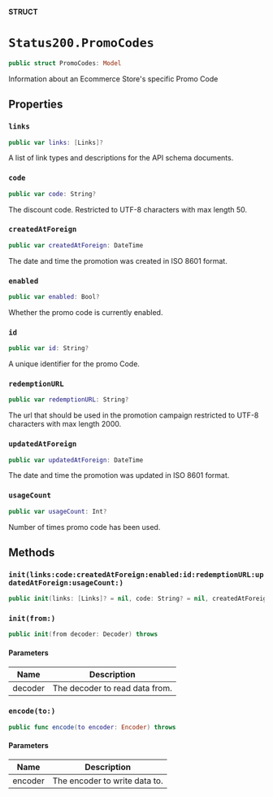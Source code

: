 **STRUCT**

# `Status200.PromoCodes`

```swift
public struct PromoCodes: Model
```

Information about an Ecommerce Store's specific Promo Code

## Properties
### `links`

```swift
public var links: [Links]?
```

A list of link types and descriptions for the API schema documents.

### `code`

```swift
public var code: String?
```

The discount code. Restricted to UTF-8 characters with max length 50.

### `createdAtForeign`

```swift
public var createdAtForeign: DateTime
```

The date and time the promotion was created in ISO 8601 format.

### `enabled`

```swift
public var enabled: Bool?
```

Whether the promo code is currently enabled.

### `id`

```swift
public var id: String?
```

A unique identifier for the promo Code.

### `redemptionURL`

```swift
public var redemptionURL: String?
```

The url that should be used in the promotion campaign restricted to UTF-8 characters with max length 2000.

### `updatedAtForeign`

```swift
public var updatedAtForeign: DateTime
```

The date and time the promotion was updated in ISO 8601 format.

### `usageCount`

```swift
public var usageCount: Int?
```

Number of times promo code has been used.

## Methods
### `init(links:code:createdAtForeign:enabled:id:redemptionURL:updatedAtForeign:usageCount:)`

```swift
public init(links: [Links]? = nil, code: String? = nil, createdAtForeign: Date? = nil, enabled: Bool? = nil, id: String? = nil, redemptionURL: String? = nil, updatedAtForeign: Date? = nil, usageCount: Int? = nil)
```

### `init(from:)`

```swift
public init(from decoder: Decoder) throws
```

#### Parameters

| Name | Description |
| ---- | ----------- |
| decoder | The decoder to read data from. |

### `encode(to:)`

```swift
public func encode(to encoder: Encoder) throws
```

#### Parameters

| Name | Description |
| ---- | ----------- |
| encoder | The encoder to write data to. |